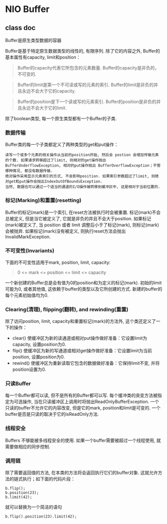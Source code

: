 # NIO Buffer

## class doc

Buffer是原生类型数据的容器

Buffer是基于特定原生数据类型的线性的, 有限序列. 除了它的内容之外, Buffer的基本属性有capacity, limit和position：

> Buffer的capacity代表它所包含的元素数量. Buffer的capacity是非负的，不可变的. 

> Buffer的limit是第一个不可读或写的元素的索引. Buffer的limit是非负的并且永远不会大于它的capacity. 

> Buffer的position是下一个读或写的元素索引. Buffer的position是非负的并且永远不会大于它的limit. 

除了boolean类型, 每一个原生类型都有一个Buffer的子类. 

### 数据传输

Buffer类的每一个子类都定义了两种类型的get和put操作：

```
读写一个或多个元素的相关操作从当前的position开始, 然后会 postion 会增加传输元素的个数. 如果请求转移超过了limit, 则相对的get操作抛出 BufferUnderflowException, 相对的put操作抛出 BufferOverflowException；不管哪种情况, 都没有数据传输. 
绝对操作采用显示元素索引的方式, 不会影响position. 如果索引参数超过了limit, 则绝对get和put操作会抛出IndexOutOfBoundsException. 
当然, 数据也可以通过一个适当的通道的I/O操作被转移到缓冲区中, 这是相对于当前位置的. 
```

### 标记(Marking)和重置(resetting)

Buffer的标记(mark)是一个索引, 在reset方法被执行时会被重置. 标记(mark)不会总被定义, 但是当它被定义了, 它就是非负的并且不会大于position. 如果标记(mark)被定义了, 当 position 或者 limit 调整后小于了标记(mark), 则标记(mark)会被抛弃. 如果标记(mark)没有被定义, 则执行reset方法会抛出 InvalidMarkException. 

### 不可变性(Invariants)

下面的不可变性适用于mark, position, limit, capacity:

> 0 <= mark <= position <= limit <= capacity

一个新创建的Buffer总是会有值为0的position和为定义的标记(mark). 初始的limit可能为0, 或者其他值, 这依赖于buffer的类型以及它所创建的方式. 新建的buffer的每个元素初始值均为0. 


### Clearing(清理), flipping(翻转), and rewinding(重置)

除了访问position, limit, capacity和重置标记(mark)的方法外, 这个类还定义了一下的操作：

- clear() 使缓冲区为新的读通道或相对put操作做好准备：它设置limit为capacity, 设置position为0. 
- flip() 使缓冲区为新的写通道或相对get操作做好准备：它设置limit为当前position, 设置position为0. 
- rewind() 使缓冲区为重新读取它包含的数据做好准备：它保持limit不变, 并将position设置为0. 

### 只读Buffer

每一个Buffer都可以读, 但不是所有的Buffer都可以写. 每个缓冲类的突变方法被指定为可选操作, 当在只读缓冲区上调用时将抛出ReadOnlyBufferException. 一个只读的buffer不允许它的内容改变, 但是它的mark, position和limit是可变的. 一个buffer是否是只读的取决于它的isReadOnly方法. 

### 线程安全

Buffers 不够能被多线程安全的使用. 如果一个buffer需要被超过一个线程使用, 就需要做相应的同步控制. 

### 调用链
除了需要返回值的方法, 在本类的方法将会返回执行它们的buffer对象. 这就允许方法的链式执行；如下面的代码片段：

```
b.flip();
b.position(23);
b.limit(42);
```

就可以替换为一个简洁的语句

```
b.flip().position(23).limit(42);
```
